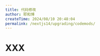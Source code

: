 ```yaml
---
title: 代码修改
author: 耶和博
createTime: 2024/08/10 20:48:04
permalink: /nextjs14/upgrading/codemods/
---
```


# XXX